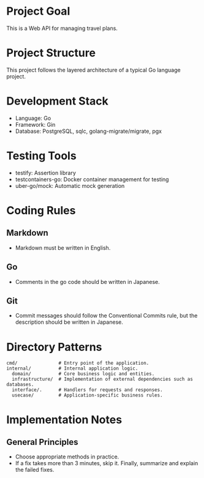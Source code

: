 # Project Goal
This is a Web API for managing travel plans.

# Project Structure
This project follows the layered architecture of a typical Go language project.

# Development Stack
- Language: Go
- Framework: Gin
- Database: PostgreSQL, sqlc, golang-migrate/migrate, pgx

# Testing Tools
- testify: Assertion library
- testcontainers-go: Docker container management for testing
- uber-go/mock: Automatic mock generation

# Coding Rules

## Markdown

- Markdown must be written in English.

## Go

- Comments in the go code should be written in Japanese.

## Git

- Commit messages should follow the Conventional Commits rule, but the description should be written in Japanese.

# Directory Patterns
```
cmd/               # Entry point of the application.
internal/          # Internal application logic.
  domain/          # Core business logic and entities.
  infrastructure/  # Implementation of external dependencies such as databases.
  interface/.      # Handlers for requests and responses.
  usecase/         # Application-specific business rules.
```

# Implementation Notes

## General Principles

- Choose appropriate methods in practice.
- If a fix takes more than 3 minutes, skip it. Finally, summarize and explain the failed fixes.
